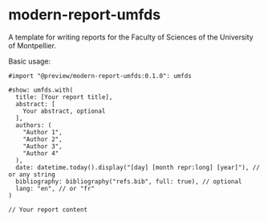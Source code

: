 # modern-report-umfds

A template for writing reports for the Faculty of Sciences of the University of Montpellier.

Basic usage:

```typst
#import "@preview/modern-report-umfds:0.1.0": umfds

#show: umfds.with(
  title: [Your report title],
  abstract: [
    Your abstract, optional
  ],
  authors: (
    "Author 1",
    "Author 2",
    "Author 3",
    "Author 4"
  ),
  date: datetime.today().display("[day] [month repr:long] [year]"), // or any string
  bibliography: bibliography("refs.bib", full: true), // optional
  lang: "en", // or "fr"
)

// Your report content
```
